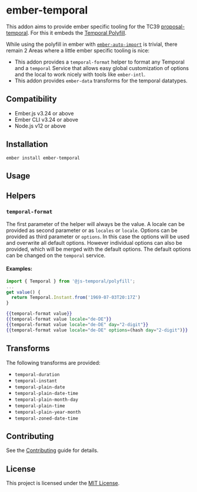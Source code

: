 ember-temporal
==============================================================================

This addon aims to provide ember specific tooling for the TC39
[proposal-temporal](https://github.com/tc39/proposal-temporal).
For this it embeds the
[Temporal Polyfill](https://www.npmjs.com/package/@js-temporal/polyfill).

While using the polyfill in ember with
[`ember-auto-import`](https://www.npmjs.com/package/ember-auto-import)
is trivial, there remain 2 Areas where a little ember specific tooling is
nice:

- This addon provides a `temporal-format` helper to format any Temporal and a
  `temporal` Service that allows easy global customization of options and the
  local to work nicely with tools like `ember-intl`.
- This addon provides `ember-data` transforms for the temporal datatypes.

Compatibility
------------------------------------------------------------------------------

* Ember.js v3.24 or above
* Ember CLI v3.24 or above
* Node.js v12 or above


Installation
------------------------------------------------------------------------------

```
ember install ember-temporal
```


Usage
------------------------------------------------------------------------------

## Helpers

### `temporal-format`

The first parameter of the helper will always be the value.
A locale can be provided as second parameter or as `locales` or `locale`.
Options can be provided as third parameter or `options`. In this case the
options will be used and overwrite all default options.
However individual options can also be provided, which will be merged with
the default options. The default options can be changed on the `temporal`
service.

#### Examples:

```js
import { Temporal } from '@js-temporal/polyfill';
...
get value() {
  return Temporal.Instant.from('1969-07-03T20:17Z')
}
```

```hbs
{{temporal-format value}}
{{temporal-format value locale="de-DE"}}
{{temporal-format value locale="de-DE" day="2-digit"}}
{{temporal-format value locale="de-DE" options=(hash day="2-digit")}}
```

## Transforms

The following transforms are provided:

- `temporal-duration`
- `temporal-instant`
- `temporal-plain-date`
- `temporal-plain-date-time`
- `temporal-plain-month-day`
- `temporal-plain-time`
- `temporal-plain-year-month`
- `temporal-zoned-date-time`


Contributing
------------------------------------------------------------------------------

See the [Contributing](CONTRIBUTING.md) guide for details.


License
------------------------------------------------------------------------------

This project is licensed under the [MIT License](LICENSE.md).
